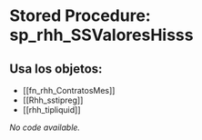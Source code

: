 # Stored Procedure: sp_rhh_SSValoresHisss

## Usa los objetos:
- [[fn_rhh_ContratosMes]]
- [[Rhh_sstipreg]]
- [[rhh_tipliquid]]

*No code available.*
